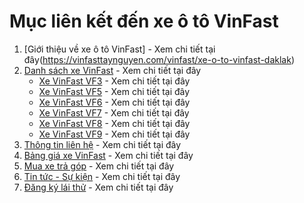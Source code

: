 # Mục liên kết đến xe ô tô VinFast

1. [Giới thiệu về xe ô tô VinFast] - Xem chi tiết tại đây(https://vinfasttaynguyen.com/vinfast/xe-o-to-vinfast-daklak)
2. [Danh sách xe VinFast](https://vinfasttaynguyen.com/vinfast/xe-o-to-vinfast-daklak) - Xem chi tiết tại đây
   - [Xe VinFast VF3](https://vinfasttaynguyen.com/vinfast/xe-o-to-vinfast-daklak) - Xem chi tiết tại đây
   - [Xe VinFast VF5](https://vinfasttaynguyen.com/vinfast/xe-o-to-vinfast-daklak) - Xem chi tiết tại đây
   - [Xe VinFast VF6](https://vinfasttaynguyen.com/vinfast/xe-o-to-vinfast-daklak) - Xem chi tiết tại đây
   - [Xe VinFast VF7](https://vinfasttaynguyen.com/vinfast/xe-o-to-vinfast-daklak) - Xem chi tiết tại đây
   - [Xe VinFast VF8](https://vinfasttaynguyen.com/vinfast/xe-o-to-vinfast-daklak) - Xem chi tiết tại đây
   - [Xe VinFast VF9](https://vinfasttaynguyen.com/vinfast/xe-o-to-vinfast-daklak) - Xem chi tiết tại đây
3. [Thông tin liên hệ](https://vinfasttaynguyen.com/vinfast/xe-o-to-vinfast-daklak) - Xem chi tiết tại đây
4. [Bảng giá xe VinFast](https://vinfasttaynguyen.com/vinfast/xe-o-to-vinfast-daklak) - Xem chi tiết tại đây
5. [Mua xe trả góp](https://vinfasttaynguyen.com/vinfast/xe-o-to-vinfast-daklak) - Xem chi tiết tại đây
6. [Tin tức - Sự kiện](https://vinfasttaynguyen.com/vinfast/xe-o-to-vinfast-daklak) - Xem chi tiết tại đây
7. [Đăng ký lái thử](https://vinfasttaynguyen.com/vinfast/xe-o-to-vinfast-daklak) - Xem chi tiết tại đây
